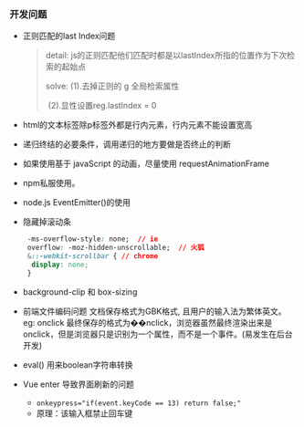### 开发问题

* 正则匹配的last Index问题

	> detail: js的正则匹配他们匹配时都是以lastIndex所指的位置作为下次检索的起始点
	>
	> solve: (1).去掉正则的 g 全局检索属性
	>
	> ​	          (2).显性设置reg.lastIndex = 0

* html的文本标签除p标签外都是行内元素，行内元素不能设置宽高

* 递归终结的必要条件，调用递归的地方要做是否终止的判断

* 如果使用基于 javaScript 的动画，尽量使用 requestAnimationFrame

* npm私服使用。

* node.js EventEmitter()的使用

* 隐藏掉滚动条

  ```css
   -ms-overflow-style: none;  // ie
   overflow: -moz-hidden-unscrollable;  // 火狐
   &::-webkit-scrollbar { // chrome
    display: none;
   }
  ```

* background-clip 和  box-sizing
* 前端文件编码问题 文档保存格式为GBK格式, 且用户的输入法为繁体英文。
  eg: onclick 最终保存的格式为��nclick，浏览器虽然最终渲染出来是onclick，但是浏览器只是识别为一个属性，而不是一个事件。(易发生在后台开发)
* eval() 用来boolean字符串转换

* Vue enter 导致界面刷新的问题
  - `onkeypress="if(event.keyCode == 13) return false;"`
  - 原理：该输入框禁止回车键